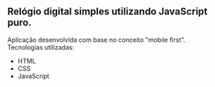 ## Relógio digital simples utilizando JavaScript puro.
Aplicação desenvolvida com base no conceito "mobile first".  
Tecnologias utilizadas:
  - HTML
  - CSS
  - JavaScript
